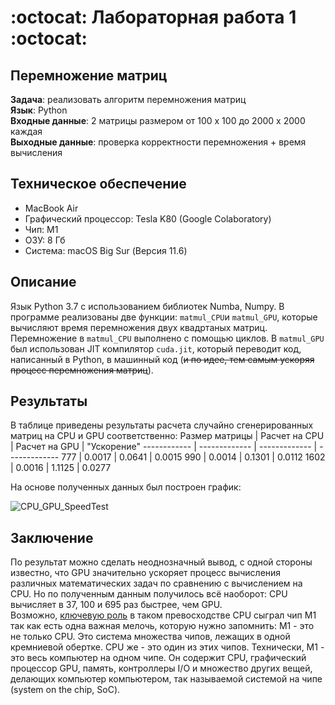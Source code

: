 # :octocat: Лабораторная работа 1 :octocat:
## Перемножение матриц
**Задача**: реализовать алгоритм перемножения матриц<br/>
**Язык**: Python<br/>
**Входные данные**: 2 матрицы размером от 100 х 100 до 2000 х 2000 каждая<br/>
**Выходные данные**: проверка корректности перемножения + время вычисления<br/>
## **Техническое обеспечение**
+ MacBook Air
+ Графический процессор: Tesla K80 (Google Colaboratory)
+ Чип: M1
+ ОЗУ: 8 Гб
+ Система: macOS Big Sur (Версия 11.6)
## **Описание**
Язык Python 3.7 с использованием библиотек Numba, Numpy.
В программе реализованы две функции: ```matmul_CPU```и ```matmul_GPU```, которые вычисляют время перемножения двух квадртаных матриц.
Перемножение в ```matmul_CPU``` выполнено с помощью циклов. В ```matmul_GPU``` был использован JIT компилятор ```cuda.jit```, который переводит код, написанный в Python, в машинный код (~~и по идее, тем самым ускоряя процесс перемножения матриц~~).

## **Результаты**
В таблице приведены результаты расчета случайно сгенерированных матриц на CPU и GPU соответственно:
Размер матрицы | Расчет на CPU | Расчет на GPU | "Ускорение"
------------ | ------------- | ------------- | -------------
777 | 0.0017 | 0.0641 | 0.0015
990 | 0.0014 | 0.1301 | 0.0112
1602 | 0.0016 | 1.1125 | 0.0277

На основе полученных данных был построен график:

![CPU_GPU_SpeedTest](https://camo.githubusercontent.com/aeb0b6012753d1c8fe54c01e96e8c30f9e5ba9107490e84b2c7a7ae72ce8c51d/68747470733a2f2f64726976652e676f6f676c652e636f6d2f75633f6578706f72743d766965772669643d314b4b755f393232766336555a4f326a36536232766868487a6c784c5036766161)

## **Заключение**
По результат можно сделать неоднозначный вывод, с одной стороны известно, что GPU значительно ускоряет процесс вычисления различных математических задач по сравнению с вычислением на CPU. Но по полученным данным получилось всё наоборот: CPU вычисляет в 37, 100 и 695 раз быстрее, чем GPU. <br/>
Возможно, [ключевую роль](https://erik-engheim.medium.com/apple-m1-foreshadows-risc-v-dd63a62b2562) в таком превосходстве CPU сыграл чип М1 так как есть одна важная мелочь, которую нужно запомнить: М1 - это не только CPU. Это система множества чипов, лежащих в одной кремниевой обертке. CPU же - это один из этих чипов. Технически, М1 - это весь компьютер на одном чипе. Он содержит CPU, графический процессор GPU, память, контроллеры I/O и множество других вещей, делающих компьютер компьютером, так называемой системой на чипе (system on the chip, SoC).
